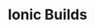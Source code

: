 ---
title: Ionic Builds
type: Construction Site
link: www.ionicbuilds.co.uk
stacks:
- HTML
- CSS
- Javascript
- Design
- Wordpress
- PHP
description: A site built for Bristol-based construction company, Ionic Builds. The site was built for potential customers to be able to visit it and view examples of the work that they have carried out, as well as finding out other information about them.
img: /assets/img/work_ionic-builds.jpg

featured: true
completed: false
---